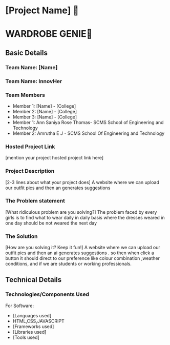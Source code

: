 # [Project Name] 🎯
# WARDROBE GENIE🎯


## Basic Details
### Team Name: [Name]
### Team Name: InnovHer


### Team Members
- Member 1: [Name] - [College]
- Member 2: [Name] - [College]
- Member 3: [Name] - [College]
- Member 1: Ann Saniya Rose Thomas- SCMS School of Engineering and Technology
- Member 2: Amrutha E J - SCMS School Of Engineering and Technology

### Hosted Project Link
[mention your project hosted project link here]

### Project Description
[2-3 lines about what your project does]
 A website where we can upload our outfit pics and then an generates suggestions 

### The Problem statement
[What ridiculous problem are you solving?]
The problem faced by every girls is to find what to wear daily in daily basis where the dresses weared in one day should be not weared the next day

### The Solution
[How are you solving it? Keep it fun!]
 A website where we can upload our outfit pics and then an ai generates suggestions .  so then when click a button it should direct to our preference like colour combination ,weather conditions, and if we are students or working professionals.

## Technical Details
### Technologies/Components Used
For Software:
- [Languages used]
- HTML,CSS,JAVASCRIPT
- [Frameworks used]
- [Libraries used]
- [Tools used]
